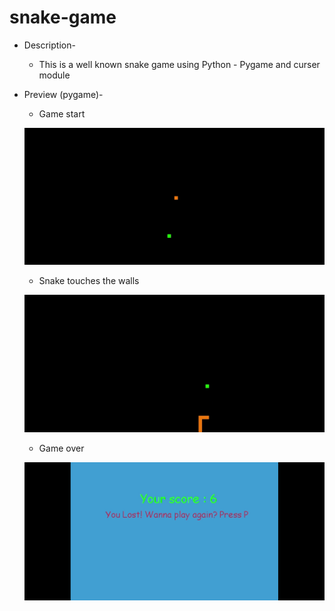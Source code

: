# snake-game

* Description-
  - This is a well known snake game using Python - Pygame and curser module
  
* Preview (pygame)-
  - Game start
  
  ![](https://github.com/rjrealworld/snake-game/blob/master/screenshot/Capture.PNG?raw=true)
  - Snake touches the walls
  
  ![](https://github.com/rjrealworld/snake-game/blob/master/screenshot/Capture1.PNG?raw=true)
  - Game over
  
  ![](https://github.com/rjrealworld/snake-game/blob/master/screenshot/Capture3.PNG?raw=true)
